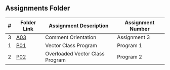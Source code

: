 ##  Assignments Folder

|   #   | Folder Link | Assignment Description | Assignment Number |
| :---: | ----------- | ---------------------- | ---------------- |
|   3   |     [A03](https://github.com/noirBreckin/2143-BreckinH-OOP/tree/main/Assignments/A03#files)     |   Comment Orientation  |   Assignment 3   |
|   1   | [P01](https://github.com/noirBreckin/2143-BreckinH-OOP/tree/main/Assignments/P01)               |   Vector Class Program |   Program 1      |
|   2   | [P02](https://github.com/noirBreckin/2143-BreckinH-OOP/tree/main/Assignments/P02)               |   Overloaded Vector Class Program | Program 2      |
 
